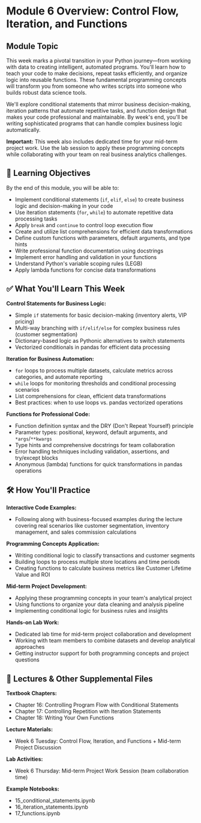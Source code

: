 # Module 6 Overview: Control Flow, Iteration, and Functions

## Module Topic

This week marks a pivotal transition in your Python journey—from working with data to creating intelligent, automated programs. You'll learn how to teach your code to make decisions, repeat tasks efficiently, and organize logic into reusable functions. These fundamental programming concepts will transform you from someone who writes scripts into someone who builds robust data science tools.

We'll explore conditional statements that mirror business decision-making, iteration patterns that automate repetitive tasks, and function design that makes your code professional and maintainable. By week's end, you'll be writing sophisticated programs that can handle complex business logic automatically.

**Important:** This week also includes dedicated time for your mid-term project work. Use the lab session to apply these programming concepts while collaborating with your team on real business analytics challenges.

## 🎯 Learning Objectives

By the end of this module, you will be able to:

- Implement conditional statements (`if`, `elif`, `else`) to create business logic and decision-making in your code
- Use iteration statements (`for`, `while`) to automate repetitive data processing tasks
- Apply `break` and `continue` to control loop execution flow
- Create and utilize list comprehensions for efficient data transformations
- Define custom functions with parameters, default arguments, and type hints
- Write professional function documentation using docstrings
- Implement error handling and validation in your functions
- Understand Python's variable scoping rules (LEGB)
- Apply lambda functions for concise data transformations

## ✅ What You'll Learn This Week

**Control Statements for Business Logic:**
- Simple `if` statements for basic decision-making (inventory alerts, VIP pricing)
- Multi-way branching with `if/elif/else` for complex business rules (customer segmentation)
- Dictionary-based logic as Pythonic alternatives to switch statements
- Vectorized conditionals in pandas for efficient data processing

**Iteration for Business Automation:**
- `for` loops to process multiple datasets, calculate metrics across categories, and automate reporting
- `while` loops for monitoring thresholds and conditional processing scenarios
- List comprehensions for clean, efficient data transformations
- Best practices: when to use loops vs. pandas vectorized operations

**Functions for Professional Code:**
- Function definition syntax and the DRY (Don't Repeat Yourself) principle
- Parameter types: positional, keyword, default arguments, and `*args`/`**kwargs`
- Type hints and comprehensive docstrings for team collaboration
- Error handling techniques including validation, assertions, and try/except blocks
- Anonymous (lambda) functions for quick transformations in pandas operations

## 🛠️ How You'll Practice

**Interactive Code Examples:**
- Following along with business-focused examples during the lecture covering real scenarios like customer segmentation, inventory management, and sales commission calculations

**Programming Concepts Application:**
- Writing conditional logic to classify transactions and customer segments
- Building loops to process multiple store locations and time periods
- Creating functions to calculate business metrics like Customer Lifetime Value and ROI

**Mid-term Project Development:**
- Applying these programming concepts in your team's analytical project
- Using functions to organize your data cleaning and analysis pipeline
- Implementing conditional logic for business rules and insights

**Hands-on Lab Work:**
- Dedicated lab time for mid-term project collaboration and development
- Working with team members to combine datasets and develop analytical approaches
- Getting instructor support for both programming concepts and project questions

## 📂 Lectures & Other Supplemental Files

**Textbook Chapters:**
- Chapter 16: Controlling Program Flow with Conditional Statements
- Chapter 17: Controlling Repetition with Iteration Statements  
- Chapter 18: Writing Your Own Functions

**Lecture Materials:**
- Week 6 Tuesday: Control Flow, Iteration, and Functions + Mid-term Project Discussion

**Lab Activities:**
- Week 6 Thursday: Mid-term Project Work Session (team collaboration time)

**Example Notebooks:**
- 15_conditional_statements.ipynb
- 16_iteration_statements.ipynb
- 17_functions.ipynb